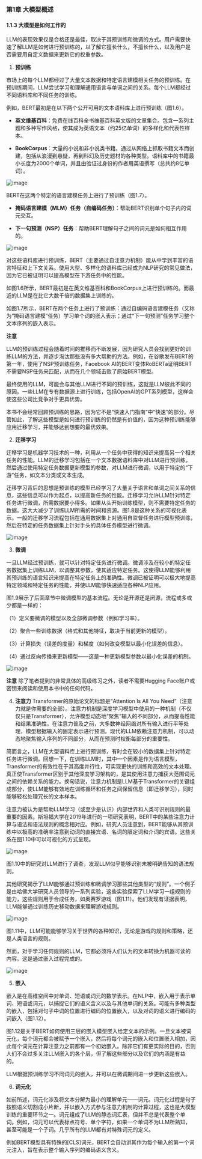 ### 第1章 大模型概述
#### 1.1.3 大模型是如何工作的

LLM的表现效果仅是合格还是最佳，取决于其预训练和微调的方式。用户需要快速了解LLM是如何进行预训练的，以了解它擅长什么，不擅长什么，以及用户是否需要用自定义数据来更新它的权重参数。

1. **预训练**

市场上的每个LLM都经过了大量文本数据和特定语言建模相关任务的预训练。在预训练期间，LLM尝试学习和理解通用语言与单词之间的关系。每个LLM都经过不同语料库和不同任务的训练。

例如，BERT最初是在以下两个公开可用的文本语料库上进行预训练（图1.6）。

- **英文维基百科**：免费在线百科全书维基百科英文版的文章集合。包含一系列主题和多种写作风格，使其成为英语文本（约25亿单词）的多样化和代表性样本。

- **BookCorpus**：大量的小说和非小说类书籍。通过从网络上抓取书籍文本而创建，包括从浪漫到悬疑，再到科幻及历史题材的各种类型。语料库中的书籍最小长度为2000个单词，并且由验证过身份的作者用英语撰写（总共约8亿单词）。

![image](https://github.com/user-attachments/assets/2c45aa0e-3e56-448b-8107-bff23e1613be)


BERT在这两个特定的语言建模任务上进行了预训练（图1.7）。

- **掩码语言建模（MLM）任务（自编码任务）**：帮助BERT识别单个句子内的词元交互。

- **下一句预测（NSP）任务**：帮助BERT理解句子之间的词元是如何相互作用的。

![image](https://github.com/user-attachments/assets/c041abf2-9a63-48d0-9106-0cb858a4a482)



对这些语料库进行预训练，BERT（主要通过自注意力机制）能从中学到丰富的语言特征和上下文关系。使用大型、多样化的语料库已经成为NLP研究的常见做法，因为它已被证明可以提高模型在下游任务中的性能。

如图1.6所示，BERT最初是在英文维基百科和BookCorpus上进行预训练的。而最近的LLM是在比它大数千倍的数据集上训练的。

如图1.7所示，BERT在两个任务上进行了预训练：通过自编码语言建模任务（又称为“掩码语言建模”任务）学习单个词的嵌入表示；通过“下一句预测”任务学习整个文本序列的嵌入表示。


**注意**

LLM的预训练过程会随着时间的推移而不断发展，因为研究人员会找到更好的训练LLM的方法，并逐步淘汰那些没有多大帮助的方法。例如，在谷歌发布BERT的第一年，使用了NSP预训练任务，Facebook AI的BERT变体RoBERTa证明BERT不需要NSP任务来匹配，从而在几个领域击败了原始BERT模型。


最终使用的LLM，可能会与其他LLM进行不同的预训练，这就是LLM彼此不同的原因。一些LLM在专有数据源上进行训练，包括OpenAI的GPT系列模型，这样会使这些公司比竞争对手更具优势。

本书不会经常回顾预训练的思路，因为它不是“快速入门指南”中“快速”的部分。尽管如此，了解这些模型是如何进行预训练的仍然是有价值的，因为这种预训练能够应用迁移学习，并能够达到想要的最优效果。


2. **迁移学习**

迁移学习是机器学习技术的一种，利用从一个任务中获得的知识来提高另一个相关任务的性能。LLM的迁移学习包括在一个文本数据语料库中对LLM进行预训练，然后通过使用特定任务数据更新模型的参数，对LLM进行微调，以用于特定的“下游”任务，如文本分类或文本生成。

迁移学习背后的思想是预训练的模型已经学习了大量关于语言和单词之间关系的信息，这些信息可以作为起点，以提高新任务的性能。迁移学习允许LLM针对特定任务进行微调，所需数据要小得多。如果从头开始训练模型，则不需要特定任务的数据。这大大减少了训练LLM所需的时间和资源。图1.8是这种关系的可视化表示。一般的迁移学习流程包括在通用数据集上对通用自监督任务进行模型预训练，然后在特定的任务数据集上针对手头的具体任务模型进行微调。

![image](https://github.com/user-attachments/assets/ae354c76-d95d-473d-8024-01be8c56daa9)


3. **微调**

一旦LLM经过预训练，就可以针对特定任务进行微调。微调涉及在较小的特定任务数据集上训练LLM，以调整其参数，使其适应特定任务。这使得LLM能够利用其预训练的语言知识来提高在特定任务上的准确性。微调已被证明可以极大地提高特定领域和特定任务的性能，并使LLM能够快速适应各种NLP应用。

图1.9展示了后面章节中微调模型的基本流程。无论是开源还是闭源，流程或多或少都是一样的：

（1）定义要微调的模型以及全部微调参数（例如学习率）。

（2）聚合一些训练数据（格式和其他特征，取决于当前更新的模型）。 

（3）计算损失（误差的度量）和梯度（如何改变模型以最小化误差的信息）。 

（4）通过反向传播来更新模型——这是一种更新模型参数以最小化误差的机制。 

![image](https://github.com/user-attachments/assets/f4c532d3-ccaf-445b-9553-5afe6008edf8)


**注意**
除了笔者提到的非常具体的高级练习之外，读者不需要Hugging Face账户或密钥来阅读和使用本书中的任何代码。

4. **注意力**
Transformer的原始论文的标题是“Attention Is All You Need”（注意力就是你需要的全部）。注意力机制是深度学习模型中使用的一种机制（不仅仅只是Transformer），允许模型动态地“聚焦”输入的不同部分，从而提高性能和结果准确性。在注意力普及之前，大多数神经网络对所有输入进行平等处理，模型根据输入的固定表示进行预测。现代的LLM依赖注意力机制，可以动态地聚焦输入序列的不同部分，从而在预测时权衡每部分的重要性。

简而言之，LLM在大型语料库上进行预训练，有时会在较小的数据集上针对特定任务进行微调。回想一下，在训练LLM时，其中一个因素是作为语言模型，Transformer的有效性在于其高度并行性，可实现更快的训练和高效的文本处理。真正使Transformer区别于其他深度学习架构的，是其使用注意力捕获大范围词元之间的依赖关系的能力。换句话说，注意力机制是LLM基于Transformer的关键组成部分，使LLM能够有效地在训练循环和任务之间保留信息（即迁移学习），同时能够轻松处理冗长的文本样本。

注意力被认为是帮助LLM学习（或至少是认识）内部世界和人类可识别规则的最重要的因素。斯坦福大学在2019年进行的一项研究表明，BERT中的某些注意力计算与语法和语法规则的概念相对应。例如，研究人员注意到，BERT能够从其预训练中以极高的准确率注意到动词的直接宾语、名词的限定词和介词的宾语。这些关系在图1.10中可以可视化的方式呈现。

![image](https://github.com/user-attachments/assets/370214d1-1543-409f-bdcb-04d51f50cecc)


图1.10中的研究对LLM进行了调查，发现LLM似乎能够识别未被明确告知的语法规则。

其他研究揭示了LLM能够通过预训练和微调学习那些其他类型的“规则”。一个例子是由哈佛大学研究人员领导的一系列实验，这些实验探索了LLM学习一组规则的能力，这些规则用于合成任务，如奥赛罗游戏（图1.11）。他们发现有证据表明，LLM能够通过训练历史移动数据来理解游戏规则。

![image](https://github.com/user-attachments/assets/76d74645-efed-4be6-9071-559037a15ecf)


图1.11中，LLM可能能够学习关于世界的各种知识，无论是游戏的规则和策略，还是人类语言的规则。

然而，对于学习任何规则的LLM，它都必须将人们认为的文本转换为机器可读的内容。这是通过嵌入过程完成的。

![image](https://github.com/user-attachments/assets/46230589-6ecd-4761-a037-78e6efa8fdcb)


5. **嵌入**

嵌入是在高维空间中对单词、短语或词元的数学表示。在NLP中，嵌入用于表示单词、短语或词元，以捕捉它们的语义含义以及与其他单词的关系。可能有多种类型的嵌入，包括对句子中词的位置进行编码的位置嵌入，以及对词的语义进行编码的词嵌入（图1.12）。

图1.12是关于BERT如何使用三层的嵌入模型嵌入给定文本的示例。一旦文本被词元化，每个词元都会被赋予一个嵌入，然后将每个词元的嵌入和位置嵌入相加，因此每个词元在计算注意力之前都有一个初始嵌入。除非它们有更实际的目的，否则人们不会过多关注LLM嵌入的各个层，但了解这些部分以及它们的内涵是有益的。

LLM根据预训练学习不同词元的嵌入，并可以在微调期间进一步更新这些嵌入。

6. **词元化**

如前所述，词元化涉及将文本分解为最小的理解单元——词元。词元化过程是句子按照语义切割成小片断，并以嵌入方式参与注意力机制的计算过程，这也是大模型训练的重要环节之一。词元组成了LLM的静态词汇表，但并不总是代表整个单词。例如，词元可以代表标点符号、单个字符，如果一个单词不为LLM所熟知，甚至可能是一个子词。几乎所有的LLM都有对特殊词元的定义。 

例如BERT模型具有特殊的[CLS]词元，BERT会自动讲其作为每个输入的第一个词元注入，旨在表示整个输入序列的编码语义含义。
